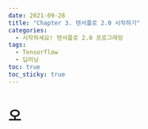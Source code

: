 ```yaml
---
date: 2021-09-28
title: "Chapter 3. 텐서플로 2.0 시작하기"
categories: 
  - 시작하세요! 텐서플로 2.0 프로그래밍
tags: 
  - Tensorflow
  - 딥러닝
toc: true  
toc_sticky: true 
---
```

# 오
<script src="https://gist.github.com/yunkio/ae826edab0c3f46c438988181b052cf1.js"></script>
